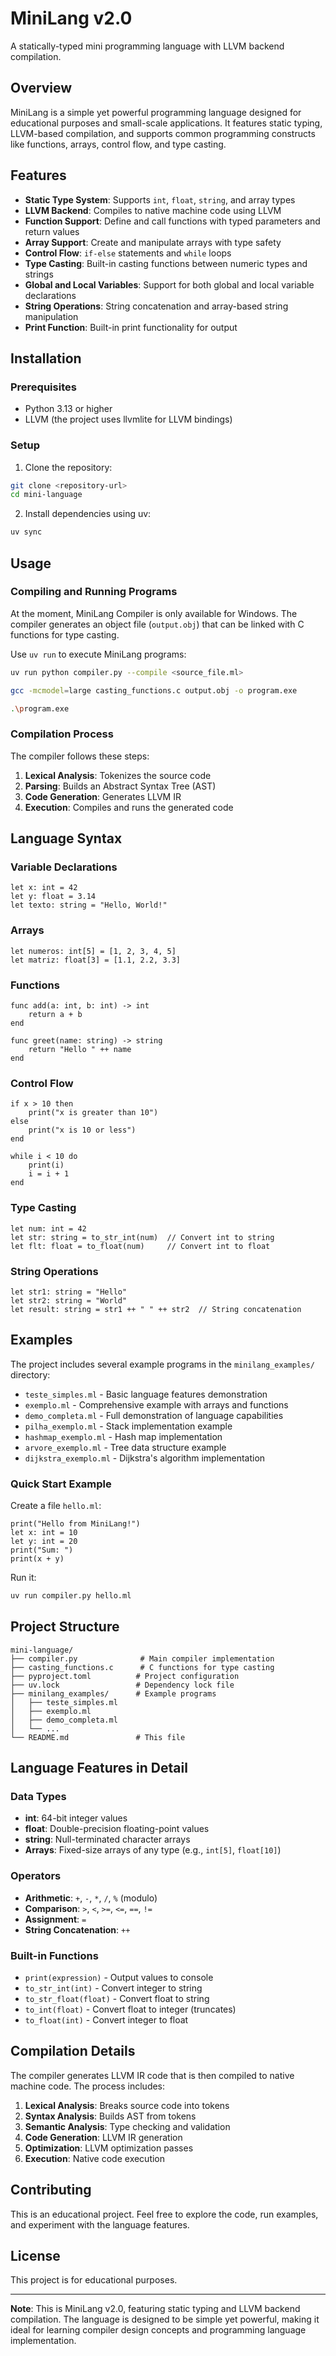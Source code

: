 # MiniLang v2.0

A statically-typed mini programming language with LLVM backend compilation.

## Overview

MiniLang is a simple yet powerful programming language designed for educational purposes and small-scale applications. It features static typing, LLVM-based compilation, and supports common programming constructs like functions, arrays, control flow, and type casting.

## Features

- **Static Type System**: Supports `int`, `float`, `string`, and array types
- **LLVM Backend**: Compiles to native machine code using LLVM
- **Function Support**: Define and call functions with typed parameters and return values
- **Array Support**: Create and manipulate arrays with type safety
- **Control Flow**: `if-else` statements and `while` loops
- **Type Casting**: Built-in casting functions between numeric types and strings
- **Global and Local Variables**: Support for both global and local variable declarations
- **String Operations**: String concatenation and array-based string manipulation
- **Print Function**: Built-in print functionality for output

## Installation

### Prerequisites

- Python 3.13 or higher
- LLVM (the project uses llvmlite for LLVM bindings)

### Setup

1. Clone the repository:
```bash
git clone <repository-url>
cd mini-language
```

2. Install dependencies using uv:
```bash
uv sync
```

## Usage

### Compiling and Running Programs
At the moment, MiniLang Compiler is only available for Windows. The compiler generates an object file (`output.obj`) that can be linked with C functions for type casting.

Use `uv run` to execute MiniLang programs:

```bash
uv run python compiler.py --compile <source_file.ml>
```

```bash
gcc -mcmodel=large casting_functions.c output.obj -o program.exe
```

```bash
.\program.exe
```

### Compilation Process

The compiler follows these steps:
1. **Lexical Analysis**: Tokenizes the source code
2. **Parsing**: Builds an Abstract Syntax Tree (AST)
3. **Code Generation**: Generates LLVM IR
4. **Execution**: Compiles and runs the generated code

## Language Syntax

### Variable Declarations

```minilang
let x: int = 42
let y: float = 3.14
let texto: string = "Hello, World!"
```

### Arrays

```minilang
let numeros: int[5] = [1, 2, 3, 4, 5]
let matriz: float[3] = [1.1, 2.2, 3.3]
```

### Functions

```minilang
func add(a: int, b: int) -> int
    return a + b
end

func greet(name: string) -> string
    return "Hello " ++ name
end
```

### Control Flow

```minilang
if x > 10 then
    print("x is greater than 10")
else
    print("x is 10 or less")
end

while i < 10 do
    print(i)
    i = i + 1
end
```

### Type Casting

```minilang
let num: int = 42
let str: string = to_str_int(num)  // Convert int to string
let flt: float = to_float(num)     // Convert int to float
```

### String Operations

```minilang
let str1: string = "Hello"
let str2: string = "World"
let result: string = str1 ++ " " ++ str2  // String concatenation
```

## Examples

The project includes several example programs in the `minilang_examples/` directory:

- `teste_simples.ml` - Basic language features demonstration
- `exemplo.ml` - Comprehensive example with arrays and functions
- `demo_completa.ml` - Full demonstration of language capabilities
- `pilha_exemplo.ml` - Stack implementation example
- `hashmap_exemplo.ml` - Hash map implementation
- `arvore_exemplo.ml` - Tree data structure example
- `dijkstra_exemplo.ml` - Dijkstra's algorithm implementation

### Quick Start Example

Create a file `hello.ml`:

```minilang
print("Hello from MiniLang!")
let x: int = 10
let y: int = 20
print("Sum: ")
print(x + y)
```

Run it:
```bash
uv run compiler.py hello.ml
```

## Project Structure

```
mini-language/
├── compiler.py              # Main compiler implementation
├── casting_functions.c      # C functions for type casting
├── pyproject.toml          # Project configuration
├── uv.lock                 # Dependency lock file
├── minilang_examples/      # Example programs
│   ├── teste_simples.ml
│   ├── exemplo.ml
│   ├── demo_completa.ml
│   └── ...
└── README.md               # This file
```

## Language Features in Detail

### Data Types

- **int**: 64-bit integer values
- **float**: Double-precision floating-point values
- **string**: Null-terminated character arrays
- **Arrays**: Fixed-size arrays of any type (e.g., `int[5]`, `float[10]`)

### Operators

- **Arithmetic**: `+`, `-`, `*`, `/`, `%` (modulo)
- **Comparison**: `>`, `<`, `>=`, `<=`, `==`, `!=`
- **Assignment**: `=`
- **String Concatenation**: `++`

### Built-in Functions

- `print(expression)` - Output values to console
- `to_str_int(int)` - Convert integer to string
- `to_str_float(float)` - Convert float to string
- `to_int(float)` - Convert float to integer (truncates)
- `to_float(int)` - Convert integer to float

## Compilation Details

The compiler generates LLVM IR code that is then compiled to native machine code. The process includes:

1. **Lexical Analysis**: Breaks source code into tokens
2. **Syntax Analysis**: Builds AST from tokens
3. **Semantic Analysis**: Type checking and validation
4. **Code Generation**: LLVM IR generation
5. **Optimization**: LLVM optimization passes
6. **Execution**: Native code execution

## Contributing

This is an educational project. Feel free to explore the code, run examples, and experiment with the language features.

## License

This project is for educational purposes.

---

**Note**: This is MiniLang v2.0, featuring static typing and LLVM backend compilation. The language is designed to be simple yet powerful, making it ideal for learning compiler design concepts and programming language implementation.
